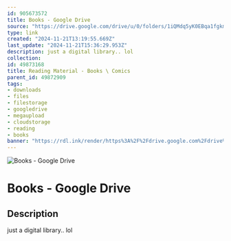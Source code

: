 ```yaml
---
id: 905673572
title: Books - Google Drive
source: "https://drive.google.com/drive/u/0/folders/1iQMdq5yK0EBqa1fgkmQTfW7EWSeJWYvT"
type: link
created: "2024-11-21T13:19:55.669Z"
last_update: "2024-11-21T15:36:29.953Z"
description: just a digital library.. lol
collection:
id: 49873168
title: Reading Material - Books \ Comics
parent_id: 49872909
tags:
- downloads
- files
- filestorage
- googledrive
- megaupload
- cloudstorage
- reading
- books
banner: "https://rdl.ink/render/https%3A%2F%2Fdrive.google.com%2Fdrive%2Fu%2F0%2Ffolders%2F1iQMdq5yK0EBqa1fgkmQTfW7EWSeJWYvT"
---
```


![Books - Google Drive](https://rdl.ink/render/https%3A%2F%2Fdrive.google.com%2Fdrive%2Fu%2F0%2Ffolders%2F1iQMdq5yK0EBqa1fgkmQTfW7EWSeJWYvT)

# Books - Google Drive

## Description
just a digital library.. lol

